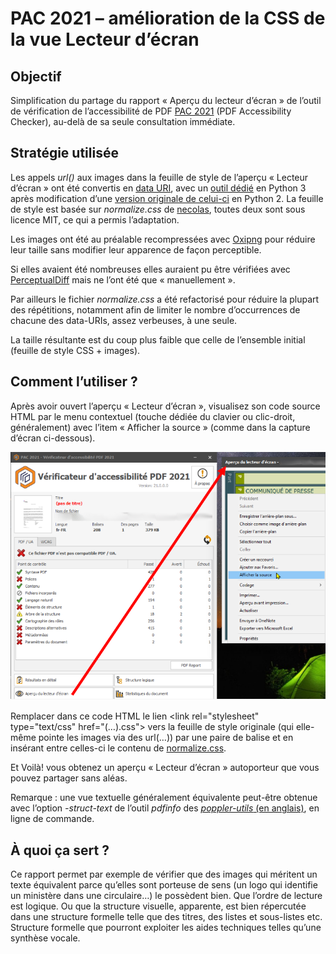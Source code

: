 # PAC 2021 – amélioration de la CSS de la vue Lecteur d’écran

## Objectif

Simplification du partage du rapport « Aperçu du lecteur d’écran » de l’outil de vérification de l’accessibilité de PDF [PAC 2021](https://pdfua.foundation/en/pdf-accessibility-checker-pac) (PDF Accessibility Checker), au-delà de sa seule consultation immédiate.

## Stratégie utilisée

Les appels _url()_ aux images dans la feuille de style de l’aperçu « Lecteur d’écran » ont été convertis en [data URI](https://developer.mozilla.org/fr/docs/Web/HTTP/Basics_of_HTTP/Data_URLs), avec un [outil dédié](https://gist.github.com/3l3gant-cod3s/6d5bab4b8f5c116e7b447538a8095a62) en Python 3 après modification d’une [version originale de celui-ci](https://gist.github.com/jsocol/1089733) en Python 2. La feuille de style est basée sur _normalize.css_ de [necolas](https://github.com/necolas), toutes deux sont sous licence MIT, ce qui a permis l’adaptation.

Les images ont été au préalable recompressées avec [Oxipng](https://github.com/shssoichiro/oxipng) pour réduire leur taille sans modifier leur apparence de façon perceptible.

Si elles avaient été nombreuses elles auraient pu être vérifiées avec [PerceptualDiff](http://pdiff.sourceforge.net/) mais ne l’ont été que « manuellement ».

Par ailleurs le fichier _normalize.css_ a été refactorisé pour réduire la plupart des répétitions, notamment afin de limiter le nombre d’occurrences de chacune des data-URIs, assez verbeuses, à une seule.

La taille résultante est du coup plus faible que celle de l’ensemble initial (feuille de style CSS + images).

## Comment l’utiliser ?

Après avoir ouvert l’aperçu « Lecteur d’écran », visualisez son code source HTML par le menu contextuel (touche dédiée du clavier ou clic-droit, généralement) avec l’item « Afficher la source » (comme dans la capture d’écran ci-dessous).

![capture d’écran décrite précédemment](https://github.com/3l3gant-cod3s/PAC-2021-CSS-Screenreader-View/blob/3l3gant-cod3s-PAC-2021-inlining-images/source-PAC3.png "PAC 2021 Screenshot")

Remplacer dans ce code HTML le lien &lt;link rel="stylesheet" type="text/css" href="(…).css"&gt; vers la feuille de style originale (qui elle-même pointe les images via des url(…)) par une paire de balise <style>…</style> et en insérant entre celles-ci le contenu de [normalize.css](https://github.com/3l3gant-cod3s/PAC-2021-CSS-Screenreader-View/blob/3l3gant-cod3s-PAC-2021-inlining-images/normalize.css).

Et Voilà! vous obtenez un aperçu « Lecteur d’écran » autoporteur que vous pouvez partager sans aléas.

Remarque : une vue textuelle généralement équivalente peut-être obtenue avec l’option _-struct-text_ de l’outil _pdfinfo_ des [_poppler-utils_ (en anglais)](https://en.wikipedia.org/wiki/Poppler_(software)#poppler-utils), en ligne de commande.

## À quoi ça sert ?

Ce rapport permet par exemple de vérifier que des images qui méritent un texte équivalent parce qu’elles sont porteuse de sens (un logo qui identifie un ministère dans une circulaire…) le possèdent bien. Que l’ordre de lecture est logique. Ou que la structure visuelle, apparente, est bien répercutée dans une structure formelle telle que des titres, des listes et sous-listes etc. Structure formelle que pourront exploiter les aides techniques telles qu’une synthèse vocale. 
